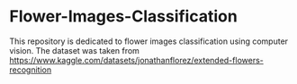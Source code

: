 # Flower-Images-Classification
This repository is dedicated to flower images classification using computer vision. The dataset was taken from https://www.kaggle.com/datasets/jonathanflorez/extended-flowers-recognition

